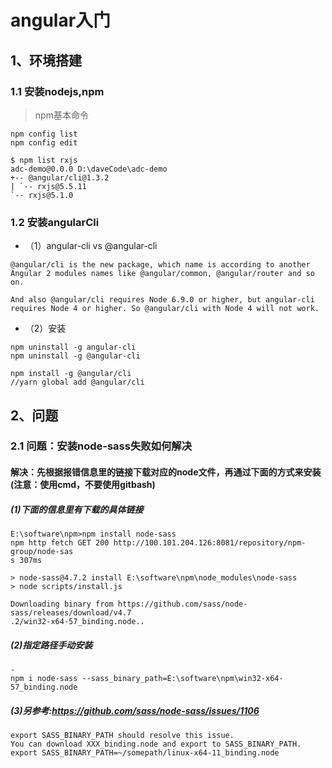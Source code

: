 angular入门
==
## 1、环境搭建

### 1.1 安装nodejs,npm

> npm基本命令
```
npm config list
npm config edit
```

```
$ npm list rxjs
adc-demo@0.0.0 D:\daveCode\adc-demo
+-- @angular/cli@1.3.2
| `-- rxjs@5.5.11
`-- rxjs@5.1.0
```


### 1.2 安装angularCli

- （1）angular-cli vs @angular-cli
```
@angular/cli is the new package, which name is according to another Angular 2 modules names like @angular/common, @angular/router and so on.

And also @angular/cli requires Node 6.9.0 or higher, but angular-cli requires Node 4 or higher. So @angular/cli with Node 4 will not work.
```

- （2）安装
```
npm uninstall -g angular-cli
npm uninstall -g @angular-cli

npm install -g @angular/cli
//yarn global add @angular/cli
```

## 2、问题

### 2.1 问题：安装node-sass失败如何解决

#### 解决：先根据报错信息里的链接下载对应的node文件，再通过下面的方式来安装(注意：使用cmd，不要使用gitbash)

##### (1)下面的信息里有下载的具体链接
```
E:\software\npm>npm install node-sass
npm http fetch GET 200 http://100.101.204.126:8081/repository/npm-group/node-sas
s 307ms

> node-sass@4.7.2 install E:\software\npm\node_modules\node-sass
> node scripts/install.js

Downloading binary from https://github.com/sass/node-sass/releases/download/v4.7
.2/win32-x64-57_binding.node..                          
```
##### (2)指定路径手动安装
```
- 
npm i node-sass --sass_binary_path=E:\software\npm\win32-x64-57_binding.node
```

##### (3)另参考:https://github.com/sass/node-sass/issues/1106
```
export SASS_BINARY_PATH should resolve this issue.
You can download XXX_binding.node and export to SASS_BINARY_PATH.
export SASS_BINARY_PATH=~/somepath/linux-x64-11_binding.node
```
